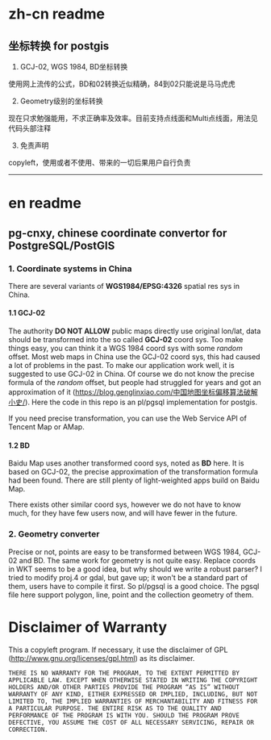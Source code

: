 # zh-cn readme
## 坐标转换 for postgis

1. GCJ-02, WGS 1984, BD坐标转换

  使用网上流传的公式，BD和02转换近似精确，84到02只能说是马马虎虎

2. Geometry级别的坐标转换

  现在只求勉强能用，不求正确率及效率。目前支持点线面和Multi点线面，用法见代码头部注释

3. 免责声明
  
  copyleft，使用或者不使用、带来的一切后果用户自行负责

----------------
# en readme
## pg-cnxy, chinese coordinate convertor for PostgreSQL/PostGIS

### 1. Coordinate systems in China 

There are several variants of **WGS1984/EPSG:4326** spatial res sys in China. 

#### 1.1 GCJ-02

The authority **DO NOT ALLOW** public maps directly use original lon/lat, data should be transformed into the so called **GCJ-02** coord sys.
Too make things easy, you can think it a WGS 1984 coord sys with some *random* offset. Most web maps in China use the GCJ-02 coord sys, this had caused a lot of problems in the past. To make our application work well, it is suggested to use GCJ-02 in China. Of course we do not know the precise formula of the *random* offset, but people had struggled for years and got an approximation of it (https://blog.genglinxiao.com/中国地图坐标偏移算法破解小史/). Here the code in this repo is an pl/pgsql implementation for postgis.

If you need precise transformation, you can use the Web Service API of Tencent Map or AMap.

#### 1.2 BD

Baidu Map uses another transformed coord sys, noted as **BD** here. It is based on GCJ-02, the precise approximation of the transformation formula had been found. There are still plenty of light-weighted apps build on Baidu Map. 

There exists other similar coord sys, however we do not have to know much, for they have few users now, and will have fewer in the future. 


### 2. Geometry converter

Precise or not, points are easy to be transformed between WGS 1984, GCJ-02 and BD. The same work for geometry is not quite easy. Replace coords in WKT seems to be a good idea, but why should we write a robust parser? I tried to modify proj.4 or gdal, but gave up; it won't be a standard part of them, users have to compile it first. So pl/pgsql is a good choice. The pgsql file here support polygon, line, point and the collection geometry of them. 

# Disclaimer of Warranty

This a copyleft program. If necessary, it use the disclaimer of GPL (http://www.gnu.org/licenses/gpl.html) as its disclaimer.

    THERE IS NO WARRANTY FOR THE PROGRAM, TO THE EXTENT PERMITTED BY APPLICABLE LAW. EXCEPT WHEN OTHERWISE STATED IN WRITING THE COPYRIGHT HOLDERS AND/OR OTHER PARTIES PROVIDE THE PROGRAM “AS IS” WITHOUT WARRANTY OF ANY KIND, EITHER EXPRESSED OR IMPLIED, INCLUDING, BUT NOT LIMITED TO, THE IMPLIED WARRANTIES OF MERCHANTABILITY AND FITNESS FOR A PARTICULAR PURPOSE. THE ENTIRE RISK AS TO THE QUALITY AND PERFORMANCE OF THE PROGRAM IS WITH YOU. SHOULD THE PROGRAM PROVE DEFECTIVE, YOU ASSUME THE COST OF ALL NECESSARY SERVICING, REPAIR OR CORRECTION.







